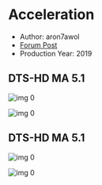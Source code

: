 # Acceleration

* Author: aron7awol
* [Forum Post](https://www.avsforum.com/threads/bass-eq-for-filtered-movies.2995212/post-59063754)
* Production Year: 2019

## DTS-HD MA 5.1

![img 0](https://i.imgur.com/R1iBOwm.jpg)

![img 0](https://i.imgur.com/t7aoh3Z.png)

## DTS-HD MA 5.1

![img 0](https://i.imgur.com/R1iBOwm.jpg)

![img 0](https://i.imgur.com/t7aoh3Z.png)

